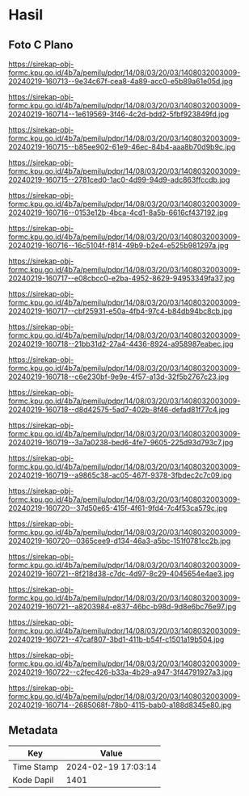 # Hasil

## Foto C Plano

https://sirekap-obj-formc.kpu.go.id/4b7a/pemilu/pdpr/14/08/03/20/03/1408032003009-20240219-160713--9e34c67f-cea8-4a89-acc0-e5b89a61e05d.jpg

https://sirekap-obj-formc.kpu.go.id/4b7a/pemilu/pdpr/14/08/03/20/03/1408032003009-20240219-160714--1e619569-3f46-4c2d-bdd2-5fbf923849fd.jpg

https://sirekap-obj-formc.kpu.go.id/4b7a/pemilu/pdpr/14/08/03/20/03/1408032003009-20240219-160715--b85ee902-61e9-46ec-84b4-aaa8b70d9b9c.jpg

https://sirekap-obj-formc.kpu.go.id/4b7a/pemilu/pdpr/14/08/03/20/03/1408032003009-20240219-160715--2781ced0-1ac0-4d99-94d9-adc863ffccdb.jpg

https://sirekap-obj-formc.kpu.go.id/4b7a/pemilu/pdpr/14/08/03/20/03/1408032003009-20240219-160716--0153e12b-4bca-4cd1-8a5b-6616cf437192.jpg

https://sirekap-obj-formc.kpu.go.id/4b7a/pemilu/pdpr/14/08/03/20/03/1408032003009-20240219-160716--16c5104f-f814-49b9-b2e4-e525b981297a.jpg

https://sirekap-obj-formc.kpu.go.id/4b7a/pemilu/pdpr/14/08/03/20/03/1408032003009-20240219-160717--e08cbcc0-e2ba-4952-8629-94953349fa37.jpg

https://sirekap-obj-formc.kpu.go.id/4b7a/pemilu/pdpr/14/08/03/20/03/1408032003009-20240219-160717--cbf25931-e50a-4fb4-97c4-b84db94bc8cb.jpg

https://sirekap-obj-formc.kpu.go.id/4b7a/pemilu/pdpr/14/08/03/20/03/1408032003009-20240219-160718--21bb31d2-27a4-4436-8924-a958987eabec.jpg

https://sirekap-obj-formc.kpu.go.id/4b7a/pemilu/pdpr/14/08/03/20/03/1408032003009-20240219-160718--c6e230bf-9e9e-4f57-a13d-32f5b2767c23.jpg

https://sirekap-obj-formc.kpu.go.id/4b7a/pemilu/pdpr/14/08/03/20/03/1408032003009-20240219-160718--d8d42575-5ad7-402b-8f46-defad81f77c4.jpg

https://sirekap-obj-formc.kpu.go.id/4b7a/pemilu/pdpr/14/08/03/20/03/1408032003009-20240219-160719--3a7a0238-bed6-4fe7-9605-225d93d793c7.jpg

https://sirekap-obj-formc.kpu.go.id/4b7a/pemilu/pdpr/14/08/03/20/03/1408032003009-20240219-160719--a9865c38-ac05-467f-9378-3fbdec2c7c09.jpg

https://sirekap-obj-formc.kpu.go.id/4b7a/pemilu/pdpr/14/08/03/20/03/1408032003009-20240219-160720--37d50e65-415f-4f61-9fd4-7c4f53ca579c.jpg

https://sirekap-obj-formc.kpu.go.id/4b7a/pemilu/pdpr/14/08/03/20/03/1408032003009-20240219-160720--0365cee9-d134-46a3-a5bc-151f0781cc2b.jpg

https://sirekap-obj-formc.kpu.go.id/4b7a/pemilu/pdpr/14/08/03/20/03/1408032003009-20240219-160721--8f218d38-c7dc-4d97-8c29-4045654e4ae3.jpg

https://sirekap-obj-formc.kpu.go.id/4b7a/pemilu/pdpr/14/08/03/20/03/1408032003009-20240219-160721--a8203984-e837-46bc-b98d-9d8e6bc76e97.jpg

https://sirekap-obj-formc.kpu.go.id/4b7a/pemilu/pdpr/14/08/03/20/03/1408032003009-20240219-160721--47caf807-3bd1-411b-b54f-c1501a19b504.jpg

https://sirekap-obj-formc.kpu.go.id/4b7a/pemilu/pdpr/14/08/03/20/03/1408032003009-20240219-160722--c2fec426-b33a-4b29-a947-3f44791927a3.jpg

https://sirekap-obj-formc.kpu.go.id/4b7a/pemilu/pdpr/14/08/03/20/03/1408032003009-20240219-160714--2685068f-78b0-4115-bab0-a188d8345e80.jpg


## Metadata

| Key        | Value               |
| ---------- | ------------------- |
| Time Stamp | 2024-02-19 17:03:14 |
| Kode Dapil | 1401                |



